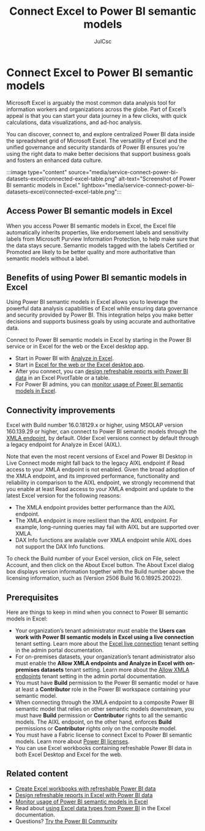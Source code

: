 ﻿---
title: Connect Excel to Power BI semantic models 
description: Power BI makes it easy for you to discover and connect to centralized and secure data from wherever you work, including Microsoft Excel and Microsoft Teams.
author: JulCsc
ms.author: juliacawthra
ms.reviewer: ikedeagu
ms.service: powerbi
ms.subservice: pbi-collaborate-share
ms.topic: concept-article
ms.date: 02/20/2025
LocalizationGroup: Share your work
#customer intent: 
---
# Connect Excel to Power BI semantic models

Microsoft Excel is arguably the most common data analysis tool for information workers and organizations across the globe. Part of Excel’s appeal is that you can start your data journey in a few clicks, with quick calculations, data visualizations, and ad-hoc analysis.

You can discover, connect to, and explore centralized Power BI data inside the spreadsheet grid of Microsoft Excel. The versatility of Excel and the unified governance and security standards of Power BI ensures you're using the right data to make better decisions that support business goals and fosters an enhanced data culture.

:::image type="content" source="media/service-connect-power-bi-datasets-excel/connected-excel-table.png" alt-text="Screenshot of Power BI semantic models in Excel." lightbox="media/service-connect-power-bi-datasets-excel/connected-excel-table.png":::

## Access Power BI semantic models in Excel

When you access Power BI semantic models in Excel, the Excel file automatically inherits properties, like endorsement labels and sensitivity labels from Microsoft Purview Information Protection, to help make sure that the data stays secure. Semantic models tagged with the labels Certified or Promoted are likely to be better quality and more authoritative than semantic models without a label.

## Benefits of using Power BI semantic models in Excel

Using Power BI semantic models in Excel allows you to leverage the powerful data analysis capabilities of Excel while ensuring data governance and security provided by Power BI. This integration helps you make better decisions and supports business goals by using accurate and authoritative data.

Connect to Power BI semantic models in Excel by starting in the Power BI service or in Excel for the web or the Excel desktop app.  

- Start in Power BI with [Analyze in Excel](service-analyze-in-excel.md).
- Start in [Excel for the web or the Excel desktop app](service-connect-excel-power-bi-datasets.md).
- After you connect, you can [design refreshable reports with Power BI data](service-analyze-power-bi-datasets-excel.md) in an Excel PivotTable or a table.
- For Power BI admins, you can [monitor usage of Power BI semantic models in Excel](service-monitor-usage-power-bi-datasets-excel.md).

## Connectivity improvements

Excel with Build number 16.0.18129.x or higher, using MSOLAP version 160.139.29 or higher, can connect to Power BI semantic models through the [XMLA endpoint](../enterprise/service-premium-connect-tools.md), by default. Older Excel versions connect by default through a legacy endpoint for Analyze in Excel (AIXL).

Note that even the most recent versions of Excel and Power BI Desktop in Live Connect mode might fall back to the legacy AIXL endpoint if Read access to your XMLA endpoint is not enabled. Given the broad adoption of the XMLA endpoint, and its improved performance, functionality and reliability in comparison to the AIXL endpoint, we strongly recommend that you enable at least Read access to your XMLA endpoint and update to the latest Excel version for the following reasons:

- The XMLA endpoint provides better performance than the AIXL endpoint.
- The XMLA endpoint is more resilient than the AIXL endpoint. For example, long-running queries may fail with AIXL but are supported over XMLA.
- DAX Info functions are available over XMLA endpoint while AIXL does not support the DAX Info functions.

To check the Build number of your Excel version, click on File, select Account, and then click on the About Excel button. The About Excel dialog box displays version information together with the Build number above the licensing information, such as (Version 2506 Build 16.0.18925.20022).

## Prerequisites

Here are things to keep in mind when you connect to Power BI semantic models in Excel:

- Your organization’s tenant administrator must enable the **Users can work with Power BI semantic models in Excel using a live connection** tenant setting. Learn more about the [Excel live connection](/fabric/admin/service-admin-portal-export-sharing#users-can-work-with-power-bi-datasets-in-excel-using-a-live-connection) tenant setting in the admin portal documentation.
- For on-premises datasets, your organization’s tenant administrator also must enable the **Allow XMLA endpoints and Analyze in Excel with on-premises datasets** tenant setting. Learn more about the [Allow XMLA endpoints](/fabric/admin/service-admin-portal-integration#allow-xmla-endpoints-and-analyze-in-excel-with-on-premises-datasets) tenant setting in the admin portal documentation.
- You must have **Build** permission to the Power BI semantic model or have at least a **Contributor** role in the Power BI workspace containing your semantic model.
- When connecting through the XMLA endpoint to a composite Power BI semantic model that relies on other semantic models downstream, you must have **Build** permission or **Contributor** rights to all the semantic models. The AIXL endpoint, on the other hand, enforces **Build** permissions or **Contributor** rights only on the composite model.
- You must have a Fabric license to connect Excel to Power BI semantic models. Learn more about [Power BI licenses](../fundamentals/service-features-license-type.md).
- You can use Excel workbooks containing refreshable Power BI data in both Excel Desktop and Excel for the web.

## Related content

- [Create Excel workbooks with refreshable Power BI data](service-analyze-in-excel.md)
- [Design refreshable reports in Excel with Power BI data](service-analyze-power-bi-datasets-excel.md)
- [Monitor usage of Power BI semantic models in Excel](service-monitor-usage-power-bi-datasets-excel.md)
- Read about [using Excel data types from Power BI](https://support.office.com/article/use-excel-data-types-from-power-bi-preview-cd8938ce-f963-444d-b82a-7140848241e9) in the Excel documentation.
- Questions? [Try the Power BI Community](https://community.powerbi.com/)
